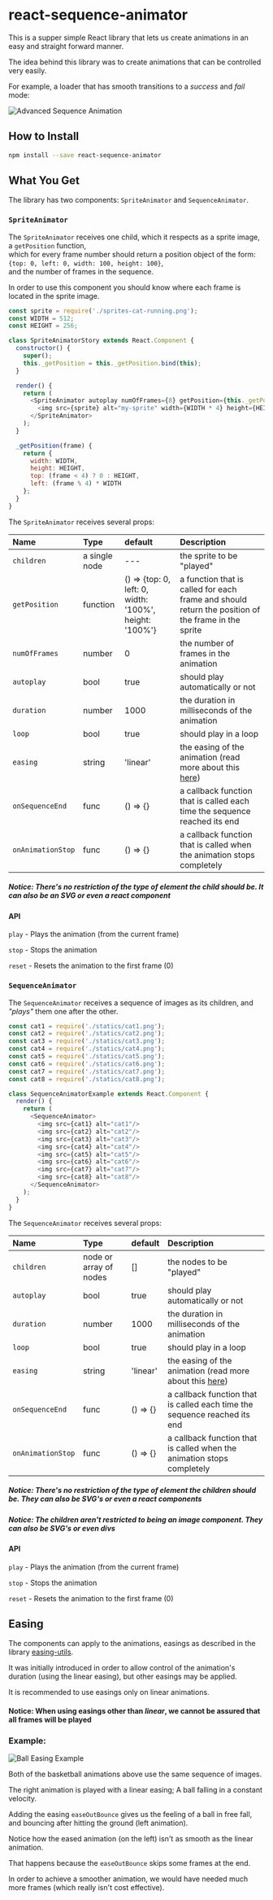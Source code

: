 # react-sequence-animator
This is a supper simple React library that lets us create animations in an easy and straight forward manner.

The idea behind this library was to create animations that can be controlled very easily.

For example, a loader that has smooth transitions to a *success* and *fail* mode:

![Advanced Sequence Animation](./AdvancedSequenceAnimator.gif?raw=true "Advanced Sequence Animation")

## How to Install
```sh
npm install --save react-sequence-animator
```

## What You Get

The library has two components:
`SpriteAnimator` and `SequenceAnimator`.

### `SpriteAnimator`

The `SpriteAnimator` receives one child, which it respects as a sprite image, a `getPosition` function,   
which for every frame number should return a position object of the form: `{top: 0, left: 0, width: 100, height: 100}`,  
and the number of frames in the sequence.

In order to use this component you should know where each frame is located in the sprite image.

```javascript
const sprite = require('./sprites-cat-running.png');
const WIDTH = 512;
const HEIGHT = 256;

class SpriteAnimatorStory extends React.Component {
  constructor() {
    super();
    this._getPosition = this._getPosition.bind(this);
  }

  render() {
    return (
      <SpriteAnimator autoplay numOfFrames={8} getPosition={this._getPosition}>
        <img src={sprite} alt="my-sprite" width={WIDTH * 4} height={HEIGHT * 2}/>
      </SpriteAnimator>
    );
  }

  _getPosition(frame) {
    return {
      width: WIDTH,
      height: HEIGHT,
      top: (frame < 4) ? 0 : HEIGHT,
      left: (frame % 4) * WIDTH
    };
  }
}
```

The `SpriteAnimator` receives several props:

|Name|Type|default|Description|
|:---|:---|:---|:---|
|`children`| a single node | --- | the sprite to be "played"
|`getPosition`| function | () => {top: 0, left: 0, width: '100%', height: '100%'} | a function that is called for each frame and should return the position of the frame in the sprite
|`numOfFrames`| number | 0 | the number of frames in the animation
|`autoplay`| bool | true | should play automatically or not
|`duration`| number | 1000 | the duration in milliseconds of the animation
|`loop`| bool | true | should play in a loop
|`easing`| string | 'linear' | the easing of the animation (read more about this [here](#easing))
|`onSequenceEnd`| func | () => {} | a callback function that is called each time the sequence reached its end
|`onAnimationStop`| func | () => {} | a callback function that is called when the animation stops completely

##### Notice: There's no restriction of the type of element the child should be. It can also be an SVG or even a react component

#### API
`play` - Plays the animation (from the current frame)
  
`stop` - Stops the animation  

`reset` - Resets the animation to the first frame (0)


### `SequenceAnimator`
The `SequenceAnimator` receives a sequence of images as its children, and *"plays"* them one after the other.

```javascript
const cat1 = require('./statics/cat1.png');
const cat2 = require('./statics/cat2.png');
const cat3 = require('./statics/cat3.png');
const cat4 = require('./statics/cat4.png');
const cat5 = require('./statics/cat5.png');
const cat6 = require('./statics/cat6.png');
const cat7 = require('./statics/cat7.png');
const cat8 = require('./statics/cat8.png');

class SequenceAnimatorExample extends React.Component {
  render() {
    return (
      <SequenceAnimator>
        <img src={cat1} alt="cat1"/>
        <img src={cat2} alt="cat2"/>
        <img src={cat3} alt="cat3"/>
        <img src={cat4} alt="cat4"/>
        <img src={cat5} alt="cat5"/>
        <img src={cat6} alt="cat6"/>
        <img src={cat7} alt="cat7"/>
        <img src={cat8} alt="cat8"/>
      </SequenceAnimator>
    );
  }
}
```

The `SequenceAnimator` receives several props:

|Name|Type|default|Description|
|:---|:---|:---|:---|
|`children`| node or array of nodes | [] | the nodes to be "played"
|`autoplay`| bool | true | should play automatically or not
|`duration`| number | 1000 | the duration in milliseconds of the animation
|`loop`| bool | true | should play in a loop
|`easing`| string | 'linear' | the easing of the animation (read more about this [here](#easing))
|`onSequenceEnd`| func | () => {} | a callback function that is called each time the sequence reached its end
|`onAnimationStop`| func | () => {} | a callback function that is called when the animation stops completely

##### Notice: There's no restriction of the type of element the children should be. They can also be SVG's or even a react components

##### Notice: The children aren't restricted to being an image component. They can also be SVG's or even divs

#### API
`play` - Plays the animation (from the current frame)
  
`stop` - Stops the animation  

`reset` - Resets the animation to the first frame (0)

## Easing
The components can apply to the animations, easings as described in the library [easing-utils](https://github.com/AndrewRayCode/easing-utils).

It was initially introduced in order to allow control of the animation's duration (using the linear easing), but other easings may be applied.

It is recommended to use easings only on linear animations.

#### Notice: When using easings other than *linear*, we cannot be assured that all frames will be played

### Example:

![Ball Easing Example](./BallEasingAnimation.gif?raw=true "Ball Easing Example")

Both of the basketball animations above use the same sequence of images.

The right animation is played with a linear easing; A ball falling in a constant velocity.

Adding the easing `easeOutBounce` gives us the feeling of a ball in free fall, and bouncing after hitting the ground (left animation).

Notice how the eased animation (on the left) isn't as smooth as the linear animation.

That happens because the `easeOutBounce` skips some frames at the end.

In order to achieve a smoother animation, we would have needed much more frames (which really isn't cost effective).
